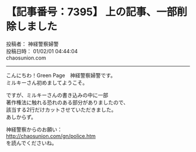 # 【記事番号：7395】 上の記事、一部削除しました

投稿者： 神経警察婦警  
投稿日時： 01/02/01 04:44:04  
chaosunion.com

---

  
こんにちわ！Green Page　神経警察婦警です。  
ミルキーさん初めましてようこそ。  
  
ですが、ミルキーさんの書き込みの中に一部  
著作権法に触れる恐れのある部分がありましたので、  
該当する2行だけカットさせていただきました。  
あしからず。  
  
神経警察からのお願い：  
http://chaosunion.com/gn/police.htm  
を読んでくださいね。  
  
  
  
